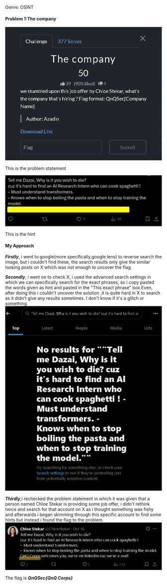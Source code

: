 Genre: OSINT  
#### Problem 1:The company
![alt text](The_company_OSINT_Problem_Statement.png )

This is the problem statement
  
  
![alt text](Thecompany_Picture.png )

This is the hint
  
 #### My Approach
 **_Firstly_**, i went to google(more specifically,google lens) to reverse search the image, but i couldn't find these, the search results only give the similar looking posts on X which was not enough to uncover the flag.
 
 **_Secondly_**, i went on to check X, i used the advanced search settings in which we can specifically search for the exact phrases, so i copy pasted the words given as hint and pasted in the "This exact phrase" box.Even, after doing this i couldn't uncover the solution ,it is quite hard in X to search as it didn't give any results sometimes. I don't know if it's a glitch or something.
![alt text](twitter_search_operator_the_company.png )

**_Thirdly_**,i rechecked the problem statement in which it was given that a person named Chloe Stekar is providing some job offer, i didn't rethink twice and search for that account on X as i thought something was fishy and afterwards i began skimming through this specific account to find some hints but instead i found the flag to the problem.
![alt text](The_final_solution_for_The_Company.png )

The flag is **_QnQSec{QnQ Corps}_**
  
